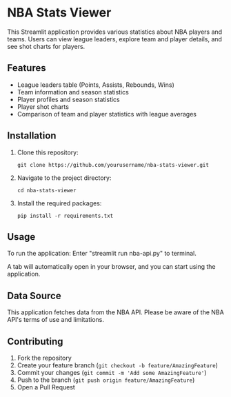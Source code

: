 # NBA Stats Viewer

This Streamlit application provides various statistics about NBA players and teams. Users can view league leaders, explore team and player details, and see shot charts for players.

## Features

- League leaders table (Points, Assists, Rebounds, Wins)
- Team information and season statistics
- Player profiles and season statistics
- Player shot charts
- Comparison of team and player statistics with league averages

## Installation

1. Clone this repository:
   ```
   git clone https://github.com/yourusername/nba-stats-viewer.git
   ```

2. Navigate to the project directory:
   ```
   cd nba-stats-viewer
   ```

3. Install the required packages:
   ```
   pip install -r requirements.txt
   ```

## Usage

To run the application:
Enter "streamlit run nba-api.py" to terminal.



A tab will automatically open in your browser, and you can start using the application.

## Data Source

This application fetches data from the NBA API. Please be aware of the NBA API's terms of use and limitations.

## Contributing

1. Fork the repository
2. Create your feature branch (`git checkout -b feature/AmazingFeature`)
3. Commit your changes (`git commit -m 'Add some AmazingFeature'`)
4. Push to the branch (`git push origin feature/AmazingFeature`)
5. Open a Pull Request

